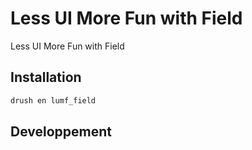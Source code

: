 # Less UI More Fun with Field

Less UI More Fun with Field

## Installation

```sh
drush en lumf_field
```

## Developpement

```sh
```